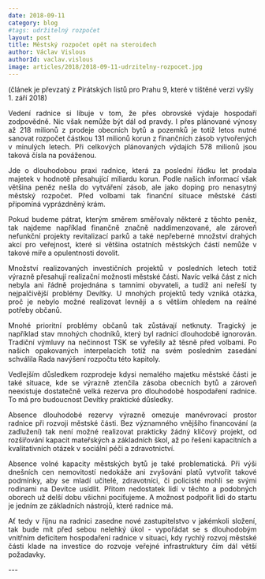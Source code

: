 ```yaml
---
date: 2018-09-11
category: blog
#tags: udržitelný rozpočet
layout: post
title: Městský rozpočet opět na steroidech
author: Václav Vislous
authorId: vaclav.vislous
image: articles/2018/2018-09-11-udrzitelny-rozpocet.jpg
---
```


(článek je převzatý z Pirátských listů pro Prahu 9, které v tištěné verzi vyšly 1. září 2018)

<p style='text-align: justify;'>
Vedení radnice si libuje v tom, že přes obrovské výdaje hospodaří zodpovědně. Nic však nemůže být dál od pravdy. I přes plánované výnosy až 218 milionů z prodeje obecních bytů a pozemků je totiž letos nutné sanovat rozpočet částkou 131 milionů korun z finančních zásob vytvořených v minulých letech. Při celkových plánovaných výdajích 578 milionů jsou taková čísla na pováženou.
</p><p style='text-align: justify;'>
Jde o dlouhodobou praxi radnice, která za poslední řádku let prodala majetek v hodnotě přesahující miliardu korun. Podle našich informací však většina peněz nešla do vytváření zásob, ale jako doping pro nenasytný městský rozpočet. Před volbami tak finanční situace městské části připomíná vyprázdněný krám.
</p><p style='text-align: justify;'>
Pokud budeme pátrat, kterým směrem směřovaly některé z těchto peněz, tak najdeme například finančně značně naddimenzované, ale zároveň nefunkční projekty revitalizací parků a také nepřeberné množství drahých akcí pro veřejnost, které si většina ostatních městských částí nemůže v takové míře a opulentnosti dovolit.
</p><p style='text-align: justify;'>
Množství realizovaných investičních projektů v posledních letech totiž výrazně přesahují realizační možnosti městské části. Navíc velká část z nich nebyla ani řádně projednána s tamními obyvateli, a tudíž ani neřeší ty nejpalčivější problémy Devítky. U mnohých projektů tedy vzniká otázka, proč je nebylo možné realizovat levněji a s větším ohledem na reálné potřeby občanů. 
</p><p style='text-align: justify;'>
Mnohé prioritní problémy občanů tak zůstávají netknuty. Tragický je například stav mnohých chodníků, který byl radnicí dlouhodobě ignorován. Tradiční výmluvy na nečinnost TSK se vyřešily až těsně před volbami. Po našich opakovaných interpelacích totiž na svém posledním zasedání schválila Rada navýšení rozpočtu této kapitoly.
</p><p style='text-align: justify;'>
Vedlejším důsledkem rozprodeje kdysi nemalého majetku městské části je také situace, kde se výrazně ztenčila zásoba obecních bytů a zároveň neexistuje dostatečně velká rezerva pro dlouhodobé hospodaření radnice. To má pro budoucnost Devítky praktické důsledky. 
</p><p style='text-align: justify;'>
Absence dlouhodobé rezervy výrazně omezuje manévrovací prostor radnice při rozvoji městské části. Bez významného vnějšího financování (a zadlužení) tak není možné realizovat prakticky žádný klíčový projekt, od rozšiřování kapacit mateřských a základních škol, až po řešení kapacitních a kvalitativních otázek v sociální péči a zdravotnictví.
</p><p style='text-align: justify;'>
Absence volné kapacity městských bytů je také problematická. Při výši dnešních cen nemovitostí nedokáže ani zvyšování platů vytvořit takové podmínky, aby se mladí učitelé, zdravotníci, či policisté mohli se svými rodinami na Devítce usídlit. Přitom nedostatek lidí v těchto a podobných oborech už delší dobu všichni pociťujeme. A možnost podpořit lidi do startu je jedním ze základních nástrojů, které radnice má.
</p><p style='text-align: justify;'>
Ať tedy v říjnu na radnici zasedne nové zastupitelstvo v jakémkoli složení, tak bude mít před sebou nelehký úkol - vypořádat se s dlouhodobým vnitřním deficitem hospodaření radnice v situaci, kdy rychlý rozvoj městské části klade na investice do rozvoje veřejné infrastruktury čím dál větší požadavky.
</p>
---
